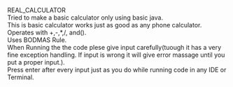 REAL_CALCULATOR
<br>
Tried to make a basic calculator only using basic java.
<br>
This is basic calculator works just as good as any phone calculator.
<br>
Operates with +,-,*,/, and().
<br>
Uses BODMAS Rule.
<br>
When Running the the code plese give input carefully(tuough it has a very fine exception handling. If input is wrong it will give error massage until you put a proper input.).
<br>
Press enter after every input just as you do while running code in any IDE or Terminal.
